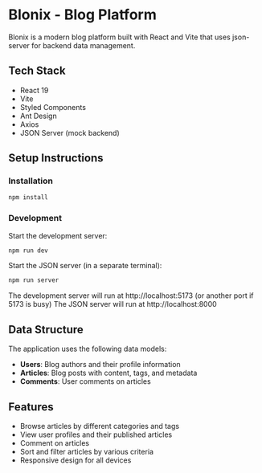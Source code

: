 # Blonix - Blog Platform

Blonix is a modern blog platform built with React and Vite that uses json-server for backend data management.

## Tech Stack

- React 19
- Vite
- Styled Components
- Ant Design
- Axios
- JSON Server (mock backend)

## Setup Instructions

### Installation

```bash
npm install
```

### Development

Start the development server:
```bash
npm run dev
```

Start the JSON server (in a separate terminal):
```bash
npm run server
```

The development server will run at http://localhost:5173 (or another port if 5173 is busy)
The JSON server will run at http://localhost:8000

## Data Structure

The application uses the following data models:

- **Users**: Blog authors and their profile information
- **Articles**: Blog posts with content, tags, and metadata
- **Comments**: User comments on articles

## Features

- Browse articles by different categories and tags
- View user profiles and their published articles
- Comment on articles
- Sort and filter articles by various criteria
- Responsive design for all devices
